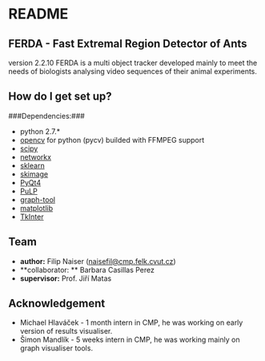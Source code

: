 # README #
## FERDA - Fast Extremal Region Detector of Ants ##
version 2.2.10
FERDA is a multi object tracker developed mainly to meet the needs of biologists analysing video sequences of their animal experiments.

## How do I get set up? ##
###Dependencies:###
* python 2.7.\*
* [opencv](http://opencv.org) for python (pycv) builded with FFMPEG support
* [scipy](http://www.scipy.org)
* [networkx](https://networkx.github.io)
* [sklearn](http://scikit-learn.org/stable/)
* [skimage](http://scikit-image.org/docs/dev/api/skimage.html)
* [PyQt4](https://www.riverbankcomputing.com/software/pyqt/download)
* [PuLP](https://pypi.python.org/pypi/PuLP)
* [graph-tool](https://pypi.python.org/pypi/graph-tool)
* [matplotlib](https://pypi.python.org/pypi/matplotlib)
* [TkInter](https://wiki.python.org/moin/TkInter)

## Team ##
* **author:** Filip Naiser (naisefil@cmp.felk.cvut.cz)
* **collaborator: ** Barbara Casillas Perez
* **supervisor:** Prof. Jiří Matas

## Acknowledgement ##
* Michael Hlaváček - 1 month intern in CMP, he was working on early version of results visualiser.
* Šimon Mandlík - 5 weeks intern in CMP, he was working mainly on graph visualiser tools.